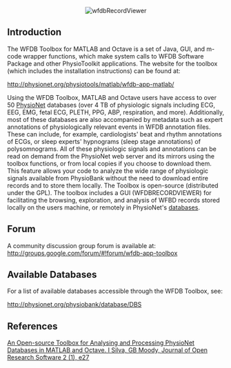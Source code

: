 <p align="center" >
  <img src="http://physionet.org/physiotools/matlab/wfdb-app-matlab/wfdbrecordviewerTB.png" alt="wfdbRecordViewer" title="wfdbRecordViewer" />
</p>

## Introduction
The WFDB Toolbox for MATLAB and Octave is a set of Java, GUI, and m-code wrapper functions,
which make system calls to WFDB Software Package and other PhysioToolkit applications. The
website for the toolbox (which includes the installation instructions) can be found at:

http://physionet.org/physiotools/matlab/wfdb-app-matlab/

Using the WFDB Toolbox, MATLAB and Octave users have access to over 50 [PhysioNet](http://physionet.org/) databases (over 4 TB of physiologic signals including ECG, EEG, EMG, fetal ECG, PLETH, PPG, ABP, respiration, and more).
Additionally, most of these databases are also accompanied by metadata such as expert annotations of
physiologically relevant events in WFDB annotation files. These can include, for example, 
cardiologists' beat and rhythm annotations of ECGs, or sleep experts' hypnograms (sleep stage annotations) 
of polysomnograms. All of these physiologic signals and annotations can be read on demand from the
PhysioNet web server and its mirrors using the toolbox functions, or from local copies if you choose 
to download them. This feature allows your code to analyze the wide range of physiologic signals 
available from PhysioBank without the need to download entire records and to store them locally.
The Toolbox is open-source (distributed under the GPL). The toolbox includes a GUI (WFDBRECORDVIEWER)
for facilitating the browsing, exploration, and analysis of WFBD records stored locally on the users machine, 
or remotely in PhysioNet's [databases](http://physionet.org/physiobank/database/DBS).

## Forum

A community discussion group forum is available at:
http://groups.google.com/forum/#!forum/wfdb-app-toolbox

## Available Databases

For a list of available databases accessible through the WFDB Toolbox, see:

http://physionet.org/physiobank/database/DBS


## References

[An Open-source Toolbox for Analysing and Processing PhysioNet Databases in MATLAB and Octave.
I Silva, GB Moody, Journal of Open Research Software 2 (1), e27](http://openresearchsoftware.metajnl.com/article/view/jors.bi/77)
